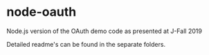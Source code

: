 # node-oauth

Node.js version of the OAuth demo code as presented at J-Fall 2019

Detailed readme's can be found in the separate folders.
